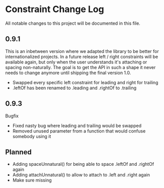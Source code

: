 # Constraint Change Log

All notable changes to this project will be documented in this file.

## 0.9.1
This is an inbetween version where we adapted the library to be better for internationalized projects. In a future release left / right constraints will be available again, but only when the user understands it's attaching or spacing non-naturally. The goal is to get the API in such a shape it never needs to change anymore until shipping the final version 1.0.

- Swapped every specific left constraint for leading and right for trailing
- .leftOf has been renamed to .leading and .rightOf to .trailing

## 0.9.3
Bugfix

- Fixed nasty bug where leading and trailing would be swapped
- Removed unused parameter from a function that would confuse somebody using it

Planned
-------
- Adding spaceUnnatural() for being able to space .leftOf and .rightOf again
- Adding attachUnnatural() to allow to attach to .left and .right again
- Make sure missing 